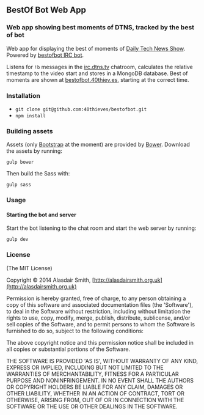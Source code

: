 ## BestOf Bot Web App

### Web app showing best moments of DTNS, tracked by the best of bot

Web app for displaying the best of moments of [Daily Tech News Show](http://dailytechnewsshow.com). Powered by [bestofbot IRC bot](https://github.com/40thieves/bestofbot).

Listens for `!b` messages in the [irc.dtns.tv](http://irc.dtns.tv) chatroom, calculates the relative timestamp to the video start and stores in a MongoDB database. Best of moments are shown at [bestofbot.40thiev.es](http://bestofbot.40thiev.es), starting at the correct time.

### Installation

* `git clone git@github.com:40thieves/bestofbot.git`
* `npm install`

### Building assets

Assets (only [Bootstrap](http://getbootstrap.com/) at the moment) are provided by [Bower](http://bower.io). Download the assets by running:

`gulp bower`

Then build the Sass with:

`gulp sass`

### Usage

#### Starting the bot and server

Start the bot listening to the chat room and start the web server by running:

`gulp dev`

### License

(The MIT License)

Copyright &copy; 2014 Alasdair Smith, [http://alasdairsmith.org.uk](http://alasdairsmith.org.uk)

Permission is hereby granted, free of charge, to any person obtaining a copy of this software and associated documentation files (the 'Software'), to deal in the Software without restriction, including without limitation the rights to use, copy, modify, merge, publish, distribute, sublicense, and/or sell copies of the Software, and to permit persons to whom the Software is furnished to do so, subject to the following conditions:

The above copyright notice and this permission notice shall be included in all copies or substantial portions of the Software.

THE SOFTWARE IS PROVIDED 'AS IS', WITHOUT WARRANTY OF ANY KIND, EXPRESS OR IMPLIED, INCLUDING BUT NOT LIMITED TO THE WARRANTIES OF MERCHANTABILITY, FITNESS FOR A PARTICULAR PURPOSE AND NONINFRINGEMENT. IN NO EVENT SHALL THE AUTHORS OR COPYRIGHT HOLDERS BE LIABLE FOR ANY CLAIM, DAMAGES OR OTHER LIABILITY, WHETHER IN AN ACTION OF CONTRACT, TORT OR OTHERWISE, ARISING FROM, OUT OF OR IN CONNECTION WITH THE SOFTWARE OR THE USE OR OTHER DEALINGS IN THE SOFTWARE.


